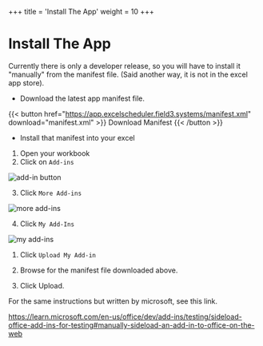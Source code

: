 +++
title = 'Install The App'
weight = 10
+++
# Install The App

Currently there is only a developer release, so you will have to install it
"manually" from the manifest file. (Said another way, it is not in the excel
app store).

- Download the latest app manifest file.

{{< button href="https://app.excelscheduler.field3.systems/manifest.xml" download="manifest.xml" >}}
Download Manifest
{{< /button >}}

- Install that manifest into your excel

1. Open your workbook
2. Click on `Add-ins`

![add-in button](/add_ins_bar.png)

3. Click `More Add-ins`

![more add-ins](/more_add_ins.png)

4. Click `My Add-Ins`

![my add-ins](/my_add_ins.png)

1. Click `Upload My Add-in`

2. Browse for the manifest file downloaded above.

3. Click Upload.


For the same instructions but written by microsoft, see this link.

https://learn.microsoft.com/en-us/office/dev/add-ins/testing/sideload-office-add-ins-for-testing#manually-sideload-an-add-in-to-office-on-the-web